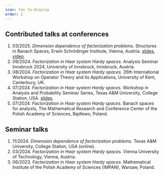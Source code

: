 ```yaml
---
icon: fas fa-display
order: 2
---
```


## Contributed talks at conferences

1. 03/2025. _Dimension dependence of factorization problems._ Structures in Banach Spaces, Erwin Schrödinger Institute, Vienna, Austria. [slides](https://speckhofer.github.io/assets/pdf/2025_dimension-dependence-of-factorization-problems_vienna.pdf), [video](https://www.youtube.com/watch?v=on6QlI1M7OM).
1. 09/2024. _Factorization in Haar system Hardy spaces._ Analysis Seminar Innsbruck 2024, University of Innsbruck, Innsbruck, Austria.
1. 08/2024. _Factorization in Haar system Hardy spaces._ 35th International Workshop on Operator Theory and its Applications, University of Kent, Canterbury, UK.
1. 07/2024. _Factorization in Haar system Hardy spaces._ Workshop in Analysis and Probability Seminar Series, Texas A&M University, College Station, USA. [slides](https://speckhofer.github.io/assets/pdf/2024_factorization-in-haar-system-hardy-spaces_texas.pdf).
1. 07/2024. _Factorization in Haar system Hardy spaces._ Banach spaces for analysts, The Mathematical Research and Conference Center of the Polish Academy of Sciences, Będlewo, Poland.

## Seminar talks

1. 11/2024. _Dimension dependence of factorization problems._ Texas A&M University, College Station, USA (online).
1. 03/2024. _Factorization in Haar system Hardy spaces._ Vienna University of Technology, Vienna, Austria.
1. 06/2023. _Factorization in Haar system Hardy spaces._ Mathematical Institute of the Polish Academy of Sciences (IMPAN), Warsaw, Poland.
